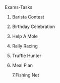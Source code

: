  Exams-Tasks

1. Barista Contest

2. Birthday Celebration

3. Help A Mole

4. Rally Racing 

5. Truffle Hunter

6. Meal Plan

    7.Fishing Net
